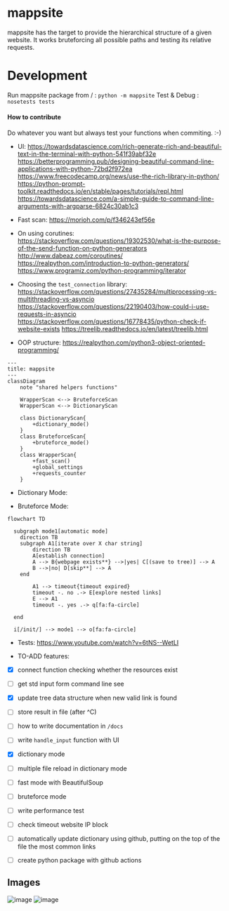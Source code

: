 # mappsite

mappsite has the target to provide the hierarchical structure of a given website. It works bruteforcing all possible paths and testing its relative requests. 

# Development 
Run mappsite package from / : `python -m mappsite`
Test & Debug : `nosetests tests`


#### How to contribute
Do whatever you want but always test your functions when commiting. :-)


* UI:
https://towardsdatascience.com/rich-generate-rich-and-beautiful-text-in-the-terminal-with-python-541f39abf32e
https://betterprogramming.pub/designing-beautiful-command-line-applications-with-python-72bd2f972ea
https://www.freecodecamp.org/news/use-the-rich-library-in-python/
https://python-prompt-toolkit.readthedocs.io/en/stable/pages/tutorials/repl.html
https://towardsdatascience.com/a-simple-guide-to-command-line-arguments-with-argparse-6824c30ab1c3


* Fast scan:
https://morioh.com/p/f346243ef56e


* On using corutines:
https://stackoverflow.com/questions/19302530/what-is-the-purpose-of-the-send-function-on-python-generators
http://www.dabeaz.com/coroutines/
https://realpython.com/introduction-to-python-generators/
https://www.programiz.com/python-programming/iterator


* Choosing the `test_connection` library:
https://stackoverflow.com/questions/27435284/multiprocessing-vs-multithreading-vs-asyncio
https://stackoverflow.com/questions/22190403/how-could-i-use-requests-in-asyncio
https://stackoverflow.com/questions/16778435/python-check-if-website-exists
https://treelib.readthedocs.io/en/latest/treelib.html


* OOP structure:
https://realpython.com/python3-object-oriented-programming/
```mermaid
---
title: mappsite
---
classDiagram
    note "shared helpers functions"

    WrapperScan <--> BruteforceScan
    WrapperScan <--> DictionaryScan

    class DictionaryScan{
        +dictionary_mode()
    }
    class BruteforceScan{
        +bruteforce_mode()
    }
    class WrapperScan{
        +fast_scan()
        +global_settings
        +requests_counter
    }
```


* Dictionary Mode:



* Bruteforce Mode:
```mermaid
flowchart TD

  subgraph mode1[automatic mode]
    direction TB
    subgraph A1[iterate over X char string]
        direction TB
        A[establish connection]
      	A --> B{webpage exists**} -->|yes| C[(save to tree)] --> A
      	B -->|no| D[skip**] --> A
    end

        A1 --> timeout{timeout expired}
        timeout -. no .-> E[explore nested links]
        E --> A1
        timeout -. yes .-> q[fa:fa-circle]

  end

  i[/init/] --> mode1 --> o[fa:fa-circle]

```

* Tests:
https://www.youtube.com/watch?v=6tNS--WetLI


* TO-ADD features:
- [x] connect function checking whether the resources exist
- [ ] get std input form command line see
- [x] update tree data structure when new valid link is found
- [ ] store result in file (after ^C)
- [ ] how to write documentation in `/docs`
- [ ] write `handle_input` function with UI
- [x] dictionary mode
- [ ] multiple file reload in dictionary mode
- [ ] fast mode with BeautifulSoup
- [ ] bruteforce mode
- [ ] write performance test
- [ ] check timeout website IP block
- [ ] automatically update dictionary using github, putting on the top of the file the most common links
- [ ] create python package with github actions




## Images
[comment]: <> (hahaha)
![image]()
![image]()




